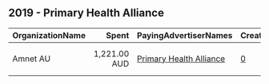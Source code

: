## 2019 - Primary Health Alliance 
|OrganizationName|Spent|PayingAdvertiserNames|CreativeUrls|Impressions|Genders|AgeBrackets|CountryCodes|BillingAddresses|CandidateBallotInformation|
|:---|---:|:---|:---|---:|:---|:---|:---|:---|:---|
|Amnet AU|1,221.00 AUD|[Primary Health Alliance](2019/Primary_Health_Alliance.md)|[0](https://www.snap.com/political-ads/asset/cf54bcf8286386b388bdaaaec3e4359150e3e95ce2efb12910f3f3706ca567fc?mediaType=mp4)|430,812||16-24|australia|"105 york street,south melbourne,3205,AU"||

